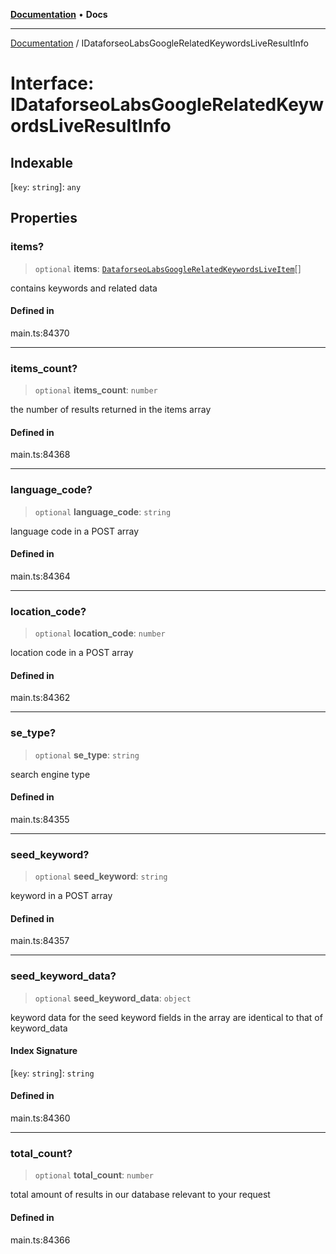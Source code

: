 [**Documentation**](../README.md) • **Docs**

***

[Documentation](../globals.md) / IDataforseoLabsGoogleRelatedKeywordsLiveResultInfo

# Interface: IDataforseoLabsGoogleRelatedKeywordsLiveResultInfo

## Indexable

 \[`key`: `string`\]: `any`

## Properties

### items?

> `optional` **items**: [`DataforseoLabsGoogleRelatedKeywordsLiveItem`](../classes/DataforseoLabsGoogleRelatedKeywordsLiveItem.md)[]

contains keywords and related data

#### Defined in

main.ts:84370

***

### items\_count?

> `optional` **items\_count**: `number`

the number of results returned in the items array

#### Defined in

main.ts:84368

***

### language\_code?

> `optional` **language\_code**: `string`

language code in a POST array

#### Defined in

main.ts:84364

***

### location\_code?

> `optional` **location\_code**: `number`

location code in a POST array

#### Defined in

main.ts:84362

***

### se\_type?

> `optional` **se\_type**: `string`

search engine type

#### Defined in

main.ts:84355

***

### seed\_keyword?

> `optional` **seed\_keyword**: `string`

keyword in a POST array

#### Defined in

main.ts:84357

***

### seed\_keyword\_data?

> `optional` **seed\_keyword\_data**: `object`

keyword data for the seed keyword
fields in the array are identical to that of keyword_data

#### Index Signature

 \[`key`: `string`\]: `string`

#### Defined in

main.ts:84360

***

### total\_count?

> `optional` **total\_count**: `number`

total amount of results in our database relevant to your request

#### Defined in

main.ts:84366
